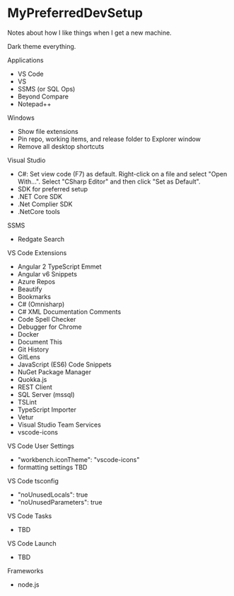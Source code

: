 # MyPreferredDevSetup
Notes about how I like things when I get a new machine.

Dark theme everything.

Applications
- VS Code
- VS
- SSMS (or SQL Ops)
- Beyond Compare
- Notepad++

Windows
- Show file extensions
- Pin repo, working items, and release folder to Explorer window
- Remove all desktop shortcuts

Visual Studio
- C#: Set view code (F7) as default. Right-click on a file and select "Open With...". Select "CSharp Editor" and then click "Set as Default".
- SDK for preferred setup
- .NET Core SDK
- .Net Complier SDK 
- .NetCore tools

SSMS
- Redgate Search

VS Code Extensions
- Angular 2 TypeScript Emmet
- Angular v6 Snippets
- Azure Repos
- Beautify
- Bookmarks
- C# (Omnisharp)
- C# XML Documentation Comments
- Code Spell Checker
- Debugger for Chrome
- Docker
- Document This
- Git History
- GitLens
- JavaScript (ES6) Code Snippets
- NuGet Package Manager
- Quokka.js
- REST Client
- SQL Server (mssql)
- TSLint
- TypeScript Importer
- Vetur
- Visual Studio Team Services
- vscode-icons

VS Code User Settings
- "workbench.iconTheme": "vscode-icons"
- formatting settings TBD

VS Code tsconfig
- "noUnusedLocals": true
- "noUnusedParameters": true

VS Code Tasks
- TBD

VS Code Launch
- TBD

Frameworks
- node.js
